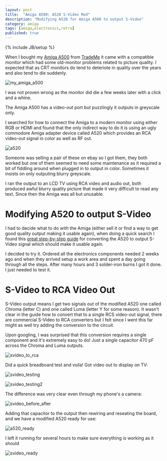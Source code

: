 ```yaml
---
layout: post
title:  "Amiga A500: A520 S-Video Mod"
description: "Modifying A520 for Amiga A500 to output S-Video"
category: amiga
tags: [amiga,electronics,retro]
published: true
---
```


{% include JB/setup %}

[my_amiga_a500]: {{site.baseurl}}assets/photos/amiga500/my_amiga_a500.jpg "Day 1 Amiga A500"
[a520]: {{site.baseurl}}assets/photos/amiga500/a520.jpg "Commodore A520"
[svideo_testing]: {{site.baseurl}}assets/photos/amiga500/svideo_testing.jpg "Testing conversion of S-Video to RCA video"
[svideo_testing2]: {{site.baseurl}}assets/photos/amiga500/svideo_testing2.jpg "Looking Good! Time to wrap up"
[svideo_before_after]: {{site.baseurl}}assets/photos/amiga500/svideo_before_after_comparison.jpg "Comparing video output from original A520 and modified A520"
[a520_ready]: {{site.baseurl}}assets/photos/amiga500/modified_a520_ready.jpg "Finished A520"
[svideo_ready]: {{site.baseurl}}assets/photos/amiga500/svideo_done.jpg "S-Video A520 ready!"

[svideo_conversion_guide]: http://members.iinet.net.au/~davem2/overclock/A520.html
[svideo_to_rca]: {{site.baseurl}}assets/photos/amiga500/svideo_to_rca.gif

When I bought my [Amiga A500](https://twitter.com/zenithsal/status/735033118126538753) from [TradeMe](https://www.trademe.co.nz/) it came with a compatible monitor which had some old-monitor problems related to picture quality. I expected that as CRT monitors do tend to deteriote in quality over the years and also tend to die suddenly.

![my_amiga_a500]

I was not proven wrong as the monitor did die a few weeks later with a click and a whine. 

The Amiga A500 has a video-out port but puzzlingly it outputs in greyscale only.

I searched for how to connect the Amiga to a modern monitor using either RGB or HDMI and found that the only indirect way to do it is using an ugly commodore Amiga adapter device called A520 which provides an RCA video-out signal in color as well as RF out.

![a520]

Someone was selling a pair of these on ebay so I got them, they both worked but one of them seemed to need some maintenance as it required a bit of fiddling around when plugged in to output in color. Sometimes it insists on only outputing blurry greyscale.

I ran the output to an LCD TV using RCA video and audio out, both produced awful blurry quality picture that made it very difficult to read any text. Since then the Amiga was all but unusable.

# Modifying A520 to output S-Video

I had to decide what to do with the Amiga (either sell it or find a way to get good quality output making it usable again), when doing a quick search I found this [great step-by-step guide][svideo_conversion_guide] for converting the A520 to output S-Video signal which should make it usable again.

I decided to try it. Ordered all the electronics components needed 2 weeks ago and when they arrived setup a work area and spent a day going through all the steps. After many hours and 3 solder-iron burns I got it done. I just needed to test it.

# S-Video to RCA Video Out

S-Video output means I get two signals out of the modified A520 one called Chroma (letter C) and one called Luma (letter Y for some reason). It wasn't clear in the guide how to convert that to a single RCS video-out signal, there are commercial S-Video to RCA converters but I felt since I went this far might as well try adding the conversion to the circuit.

Upon googling, I was surprised that this conversion requires a single component and it's extremely easy to do! Just a single capacitor 470 pF across the Chroma and Luma outputs.

![svideo_to_rca]

Did a quick breadboard test and voila! Got video out to display on TV:

![svideo_testing]

![svideo_testing2]

The difference was very clear even through my phone's a camera:

![svideo_before_after]

Adding that capacitor to the output then rewiring and reseating the board, and we have a modified A520 ready for use:

![a520_ready]

I left it running for several hours to make sure everything is working as it should

![svideo_ready]





